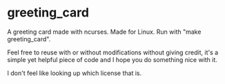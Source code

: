 # greeting_card
A greeting card made with ncurses. Made for Linux. Run with "make greeting_card".

Feel free to reuse with or without modifications without giving credit, it's a simple yet helpful piece of code and I hope you do something nice with it.

I don't feel like looking up which license that is.
